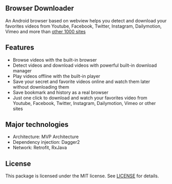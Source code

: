 ## Browser Downloader
An Android browser based on webview helps you detect and download your favorites videos from Youtube, Facebook, Twitter, Instagram, Dailymotion, Vimeo and more than [other 1000 sites](http://rg3.github.io/youtube-dl/supportedsites.html)

## Features
- Browse videos with the built-in browser
- Detect videos and download videos with powerful built-in download manager
- Play videos offline with the built-in player 
- Save your secret and favorite videos online and watch them later without downloading them
- Save bookmark and history as a real browser
- Just one click to download and watch your favorites video from Youtube, Facebook, Twitter, Instagram, Dailymotion, Vimeo or other sites

## Major technologies
- Architecture: MVP Architecture
- Dependency injection: Dagger2
- Network: Retrofit, RxJava

## License
This package is licensed under the MIT license. See [LICENSE](./LICENSE) for details.
